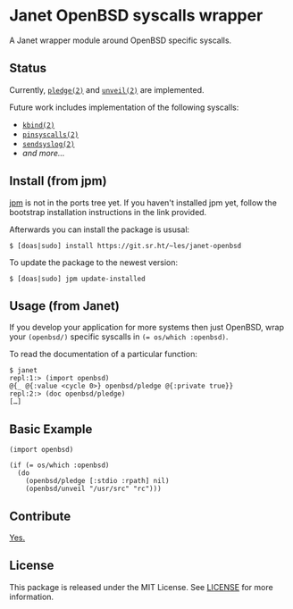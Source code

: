 # Janet OpenBSD syscalls wrapper

A Janet wrapper module around OpenBSD specific syscalls.

## Status

Currently, [`pledge(2)`](https://man.openbsd.org/pledge.2) and [`unveil(2)`](https://man.openbsd.org/unveil.2) are implemented.

Future work includes implementation of the following syscalls:

* [`kbind(2)`](https://man.openbsd.org/kbind.2)
* [`pinsyscalls(2)`](https://man.openbsd.org/pinsyscalls.2)
* [`sendsyslog(2)`](https://man.openbsd.org/sendsyslog.2)
* _and more…_

## Install (from jpm)

[jpm](https://git.sr.ht/~bakpakin/jpm) is not in the ports tree yet. If you haven't installed jpm yet, follow the bootstrap installation instructions in the link provided.

Afterwards you can install the package is ususal:

```shell-session
$ [doas|sudo] install https://git.sr.ht/~les/janet-openbsd
```

To update the package to the newest version:

```shell-session
$ [doas|sudo] jpm update-installed
```

## Usage (from Janet)

If you develop your application for more systems then just OpenBSD, wrap your `(openbsd/)` specific syscalls in `(= os/which :openbsd)`.

To read the documentation of a particular function:

```janet
$ janet
repl:1:> (import openbsd)
@{_ @{:value <cycle 0>} openbsd/pledge @{:private true}}
repl:2:> (doc openbsd/pledge)
[…]
```

## Basic Example

```janet
(import openbsd)

(if (= os/which :openbsd)
  (do
    (openbsd/pledge [:stdio :rpath] nil)
    (openbsd/unveil "/usr/src" "rc")))
```

## Contribute

[Yes.](CONTRIBUTING.md)

## License

This package is released under the MIT License. See [LICENSE](./LICENSE) for more information.
